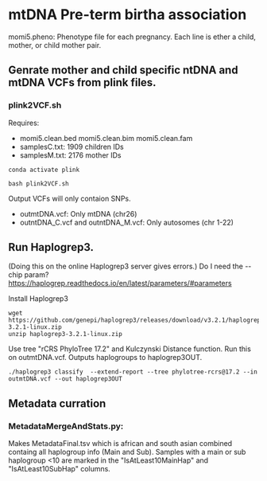 # mtDNA Pre-term birtha association

momi5.pheno: Phenotype file for each pregnancy. Each line is ether a child, mother, or child mother pair. 

## Genrate mother and child specific ntDNA and mtDNA VCFs from plink files.

### plink2VCF.sh
Requires: 
* momi5.clean.bed  momi5.clean.bim  momi5.clean.fam
* samplesC.txt: 1909 children  IDs
* samplesM.txt: 2176 mother IDs

```
conda activate plink

bash plink2VCF.sh
```
Output VCFs will only contaion SNPs. 
* outmtDNA.vcf: Only mtDNA (chr26)
* outntDNA_C.vcf and outntDNA_M.vcf: Only autosomes (chr 1-22)
  


## Run Haplogrep3.
(Doing this on the online Haplogrep3 server gives errors.) Do I need the --chip param? https://haplogrep.readthedocs.io/en/latest/parameters/#parameters

Install Haplogrep3
```
wget https://github.com/genepi/haplogrep3/releases/download/v3.2.1/haplogrep3-3.2.1-linux.zip
unzip haplogrep3-3.2.1-linux.zip

```

Use tree "rCRS PhyloTree 17.2" and  Kulczynski Distance function. Run this on outmtDNA.vcf. Outputs haplogroups to haplogrep3OUT. 

```
./haplogrep3 classify  --extend-report --tree phylotree-rcrs@17.2 --in outmtDNA.vcf --out haplogrep3OUT
```

## Metadata curration
### MetadataMergeAndStats.py: 
Makes MetadataFinal.tsv which is african and south asian combined containg all haplogroup info (Main and Sub). Samples with a main or sub haplogroup <10 are marked in the "IsAtLeast10MainHap" and "IsAtLeast10SubHap" columns.
 
